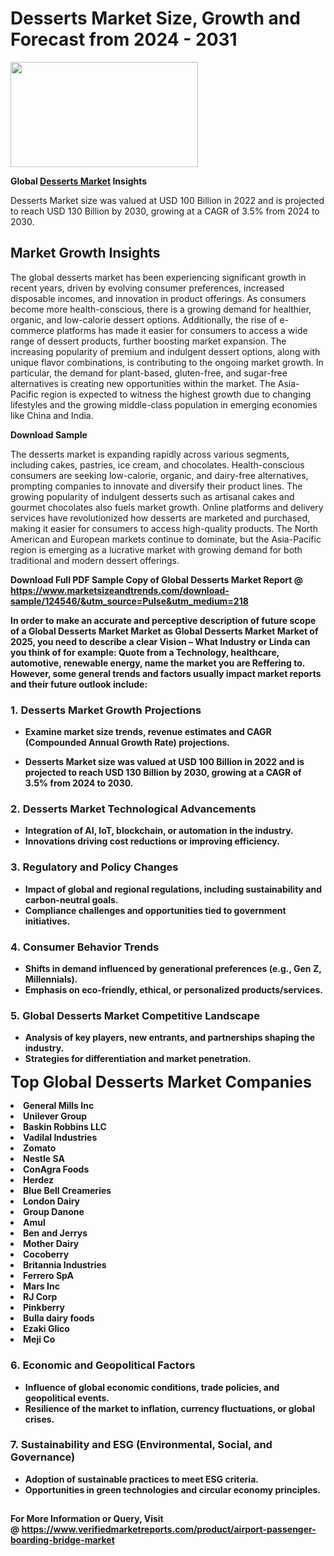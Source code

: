 <H1>Desserts Market Size, Growth and Forecast from 2024 - 2031</H1><img class="aligncenter size-medium wp-image-584254" src="https://thirdeyenews.in/wp-content/uploads/2024/09/Global-Market-Research-300x168.jpeg" alt="" width="300" height="168" /><p><strong>Global&nbsp;<a href="https://www.marketsizeandtrends.com/download-sample/124546/&amp;utm_source=Pulse&amp;utm_medium=218">Desserts Market</a> Insights</strong></p><p>Desserts Market size was valued at USD 100 Billion in 2022 and is projected to reach USD 130 Billion by 2030, growing at a CAGR of 3.5% from 2024 to 2030.</p><p><h2>Market Growth Insights</h2> <p>The global desserts market has been experiencing significant growth in recent years, driven by evolving consumer preferences, increased disposable incomes, and innovation in product offerings. As consumers become more health-conscious, there is a growing demand for healthier, organic, and low-calorie dessert options. Additionally, the rise of e-commerce platforms has made it easier for consumers to access a wide range of dessert products, further boosting market expansion. The increasing popularity of premium and indulgent dessert options, along with unique flavor combinations, is contributing to the ongoing market growth. In particular, the demand for plant-based, gluten-free, and sugar-free alternatives is creating new opportunities within the market. The Asia-Pacific region is expected to witness the highest growth due to changing lifestyles and the growing middle-class population in emerging economies like China and India.</p> <p><strong>Download Sample</strong></p> <p>The desserts market is expanding rapidly across various segments, including cakes, pastries, ice cream, and chocolates. Health-conscious consumers are seeking low-calorie, organic, and dairy-free alternatives, prompting companies to innovate and diversify their product lines. The growing popularity of indulgent desserts such as artisanal cakes and gourmet chocolates also fuels market growth. Online platforms and delivery services have revolutionized how desserts are marketed and purchased, making it easier for consumers to access high-quality products. The North American and European markets continue to dominate, but the Asia-Pacific region is emerging as a lucrative market with growing demand for both traditional and modern dessert offerings.</p> <p><strong></p><p><span class=""><strong>Download Full PDF Sample Copy of Global Desserts Market Report</strong> @ <a href="https://www.marketsizeandtrends.com/download-sample/124546/&amp;utm_source=Pulse&amp;utm_medium=218" target="_blank">https://www.marketsizeandtrends.com/download-sample/124546/&amp;utm_source=Pulse&amp;utm_medium=218</a></span></p><p>In order to make an accurate and perceptive description of future scope of a Global&nbsp;Desserts Market Market as Global&nbsp;Desserts Market Market of 2025, you need to describe a clear Vision &ndash; What Industry or Linda can you think of for example: Quote from a Technology, healthcare, automotive, renewable energy, name the market you are Reffering to. However, some general trends and factors usually impact market reports and their future outlook include:</p><h3>1.&nbsp;<strong>Desserts Market Growth Projections</strong></h3><ul><li>Examine market size trends, revenue estimates and CAGR (Compounded Annual Growth Rate) projections.</li><li><p>Desserts Market size was valued at USD 100 Billion in 2022 and is projected to reach USD 130 Billion by 2030, growing at a CAGR of 3.5% from 2024 to 2030.</p></li></ul><h3>2.&nbsp;<strong>Desserts Market Technological Advancements</strong></h3><ul><li>Integration of AI, IoT, blockchain, or automation in the industry.</li><li>Innovations driving cost reductions or improving efficiency.</li></ul><h3>3.&nbsp;<strong>Regulatory and Policy Changes</strong></h3><ul><li>Impact of global and regional regulations, including sustainability and carbon-neutral goals.</li><li>Compliance challenges and opportunities tied to government initiatives.</li></ul><h3>4.&nbsp;<strong>Consumer Behavior Trends</strong></h3><ul><li>Shifts in demand influenced by generational preferences (e.g., Gen Z, Millennials).</li><li>Emphasis on eco-friendly, ethical, or personalized products/services.</li></ul><h3>5.&nbsp;<strong>Global Desserts Market Competitive Landscape</strong></h3><ul><li>Analysis of key players, new entrants, and partnerships shaping the industry.</li><li>Strategies for differentiation and market penetration.</li></ul><p data-pm-slice="1 1 []"><span style="color: inherit; font-family: inherit; font-size: 25px;">Top Global Desserts Market Companies</span></p><div class="" data-test-id=""><p><li>General Mills Inc</li><li> Unilever Group</li><li> Baskin Robbins LLC</li><li> Vadilal Industries</li><li> Zomato</li><li> Nestle SA</li><li> ConAgra Foods</li><li> Herdez</li><li> Blue Bell Creameries</li><li> London Dairy</li><li> Group Danone</li><li> Amul</li><li> Ben and Jerrys</li><li> Mother Dairy</li><li> Cocoberry</li><li> Britannia Industries</li><li> Ferrero SpA</li><li> Mars Inc</li><li> RJ Corp</li><li> Pinkberry</li><li> Bulla dairy foods</li><li> Ezaki Glico</li><li> Meji Co</li></p></div><h3>6.&nbsp;<strong>Economic and Geopolitical Factors</strong></h3><ul><li>Influence of global economic conditions, trade policies, and geopolitical events.</li><li>Resilience of the market to inflation, currency fluctuations, or global crises.</li></ul><h3>7.&nbsp;<strong>Sustainability and ESG (Environmental, Social, and Governance)</strong></h3><ul><li>Adoption of sustainable practices to meet ESG criteria.</li><li>Opportunities in green technologies and circular economy principles.</li></ul><h2><strong style="font-size: 14px;">For More Information or Query, Visit @&nbsp;</strong><a style="background-color: #ffffff; font-size: 14px;" href="https://www.marketsizeandtrends.com/report/desserts-market/" target="_blank">https://www.verifiedmarketreports.com/product/airport-passenger-boarding-bridge-market</a></h2>
